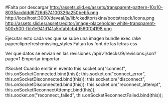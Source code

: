 #Falta por descargar
http://assets.slid.es/assets/transparent-pattern-10x10-8035acdddd6726d574100326a250beb5.png
http://localhost:3000/deveal/js/lib/ckeditor/skins/bootstrapck/icons.png
http://assets.slid.es/assets/editor/image-placeholder-white-transparent-500x500-fbb1e941d141a5bfabfcb4d560f04198.png

Ejecutar esto cada ves que se sube una imagen bundle exec rake paperclip:refresh:missing_styles
Faltan los font de las letras css

Ver que datos se envian en las revisiones /api/v1/decks/9/revisions.json?page=1
Emportar
importar



#Socket
Cuando emitir el evento
                this.socket.on("connect", this.onSocketConnected.bind(this));
                this.socket.on("connect_error", this.onSocketDisconnected.bind(this));
                this.socket.on("disconnect", this.onSocketDisconnected.bind(this));
                this.socket.on("reconnect_attempt", this.onSocketReconnectAttempt.bind(this));
                this.socket.on("reconnect_failed", this.onSocketReconnectFailed.bind(this));

